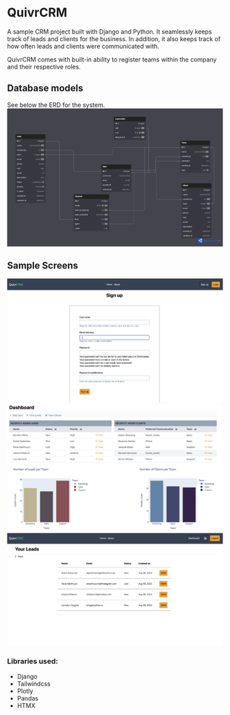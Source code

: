 # QuivrCRM

A sample CRM project built with Django and Python. It seamlessly keeps track of leads and clients for the business. 
In addition, it also keeps track of how often leads and clients were communicated with.

QuivrCRM comes with built-in ability to register teams within the company and their respective roles.

## Database models
See below the ERD for the system.
![Database ERD](QuivrCRM.png)

## Sample Screens
![Sign Up](Signup-Screen.png)
![Dashboard](Dashboard-Screen.png)
![Leads](Leads-Screen.png)

### Libraries used:
- Django
- Tailwindcss
- Plotly
- Pandas
- HTMX